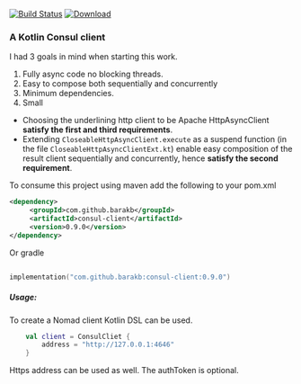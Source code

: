 [![Build Status](https://travis-ci.org/barakb/consul-client.svg?branch=main)](https://travis-ci.org/barakb/consul-client)
[![Download](https://api.bintray.com/packages/barakb/maven/consul-client/images/download.svg) ](https://bintray.com/barakb/maven/consul-client/_latestVersion)
### A Kotlin Consul client

I had 3 goals in mind when starting this work.

1. Fully async code no blocking threads.
2. Easy to compose both sequentially and concurrently
3. Minimum dependencies.
4. Small

- Choosing the underlining http client to be Apache HttpAsyncClient **satisfy the first and third requirements**.
- Extending `CloseableHttpAsyncClient.execute` as a suspend function (in the file `CloseableHttpAsyncClientExt.kt`)
  enable easy composition of the result client sequentially and concurrently, hence **satisfy the second requirement**. 

     

To consume this project using maven add the following to your pom.xml

````Xml
<dependency>
     <groupId>com.github.barakb</groupId>
     <artifactId>consul-client</artifactId>
     <version>0.9.0</version>
</dependency>
````

Or gradle

````kotlin

implementation("com.github.barakb:consul-client:0.9.0")
````


##### Usage:
To create a Nomad client Kotlin DSL can be used.
```Kotlin
    val client = ConsulCliet {
        address = "http://127.0.0.1:4646"
    }
```   
Https address can be used as well.
The authToken is optional.

